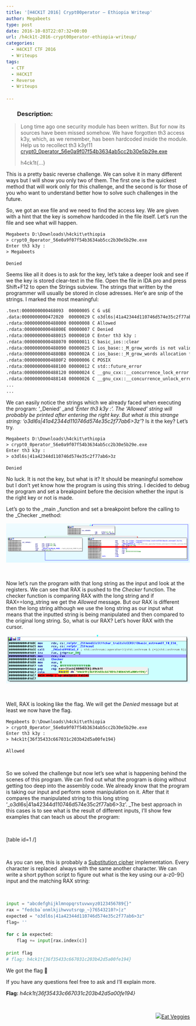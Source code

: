 ```yaml
---
title: '[H4CK1T 2016] Crypt00perator – Ethiopia Writeup'
author: Megabeets
type: post
date: 2016-10-03T22:07:32+00:00
url: /h4ck1t-2016-crypt00perator-ethiopia-writeup/
categories:
  - H4CK1T CTF 2016
  - Writeups
tags:
  - CTF
  - H4CK1T
  - Reverse
  - Writeups

---
```

<h3 style="padding-left: 30px;">
  <strong>Description:</strong>
</h3>

> Long time ago one security module has been written. But for now its sources have been missed somehow. We have forgotten th3 access k3y, which, as we remember, has been hardcoded inside the module. Help us to recollect th3 k3y!11  
> [crypt0\_0perator\_56e0a9f07f54b3634ab5cc2b30e5b29e.exe][1]
> 
> <span style="font-weight: 400;">h4ck1t{&#8230;}</span>

This is a pretty basic reverse challenge. We can solve it in many different ways but I will show you only two of them. The first one is the quickest method that will work only for this challenge, and the second is for those of you who want to understand better how to solve such challenges in the future.

So, we got an exe file and we need to find the access key. We are given with a hint that the key is somehow hardcoded in the file itself. Let&#8217;s run the file and see what will happen.

```amigados
Megabeets D:\Downloads\h4ckit\ethiopia
> crypt0_0perator_56e0a9f07f54b3634ab5cc2b30e5b29e.exe
Enter th3 k3y :
> Megabeets

Denied
```


Seems like all it does is to ask for the key, let&#8217;s take a deeper look and see if we the key is stored clear-text in the file. Open the file in IDA pro and press Shift+F12 to open the Strings subview. The strings that written by the programmer will usually be stored in close adresses. Her&#8217;e are snip of the strings. I marked the most meaningful:

```default
.text:0000000000468093  00000005 C G u$E                                           
.data:0000000000472020  00000029 C o3dl6s|41a42344d110746d574e35c2f77ab6>3z        
.rdata:0000000000488000 00000008 C Allowed                                         
.rdata:000000000048800E 00000007 C Denied                                          
.rdata:0000000000488015 00000010 C Enter th3 k3y :                                 
.rdata:0000000000488070 00000011 C basic_ios::clear                                
.rdata:0000000000488090 00000025 C ios_base::_M_grow_words is not valid            
.rdata:00000000004880B8 0000002A C ios_base::_M_grow_words allocation failed       
.rdata:00000000004880F2 00000006 C POSIX                                           
.rdata:0000000000488100 00000012 C std::future_error                               
.rdata:0000000000488120 00000024 C __gnu_cxx::__concurrence_lock_error             
.rdata:0000000000488148 00000026 C __gnu_cxx::__concurrence_unlock_error                                          
...
...
```


We can easily notice the strings which we already faced when executing the program: &#8216;_Denied&#8217; _and &#8216;_Enter th3 k3y :&#8217;. _The _&#8216;Allowed&#8217;_ string will probably be printed after entering the right key. But what is this strange string:_ &#8216;o3dl6s|41a42344d110746d574e35c2f77ab6>3z&#8217;_? Is it the key? Let&#8217;s try.

```amigados
Megabeets D:\Downloads\h4ckit\ethiopia
> crypt0_0perator_56e0a9f07f54b3634ab5cc2b30e5b29e.exe
Enter th3 k3y :
> o3dl6s|41a42344d110746d574e35c2f77ab6>3z

Denied
```


No luck. It is not the key, but what is it? It should be meaningful somehow but I don&#8217;t yet know how the program is using this string. I decided to debug the program and set a breakpoint before the decision whether the input is the right key or not is made.

Let&#8217;s go to the _main _function and set a breakpoint before the calling to the _Checker _method:

<img src="./h4ck1t_ethiopia1.png" /> 

&nbsp;

Now let&#8217;s run the program with that long string as the input and look at the registers. We can see that RAX is pushed to the _Checker_ function. The checker function is comparing RAX with the long string and if RAX==long_string we get the _Allowed_ message. But our RAX is different then the long string although we use the long string as our input what means that the inputted string is being manipulated and then compared to the original long string. So, what is our RAX? Let&#8217;s hover RAX with the cursor.

<img src="./h4ck1t_ethiopia2.png" /> 

&nbsp;

Well, RAX is looking like the flag. We will get the _Denied_ message but at least we now have the flag.

```amigados
Megabeets D:\Downloads\h4ckit\ethiopia
> crypt0_0perator_56e0a9f07f54b3634ab5cc2b30e5b29e.exe
Enter th3 k3y :
> h4ck1t{36f35433c667031c203b42d5a00fe194}

Allowed
```


&nbsp;

So we solved the challenge but now let&#8217;s see what is happening behind the scenes of this program. We can find out what the program is doing without getting too deep into the assembly code. We already know that the program is taking our input and perform some manipulation on it. After that it compares the manipulated string to this long string &#8216;_o3dl6s|41a42344d110746d574e35c2f77ab6>3z&#8217;. _The best approach in this cases is to see what is the result of different inputs, I&#8217;ll show few examples that can teach us about the program:

&nbsp;

<div style="overflow-x: auto;">
  [table id=1 /]
</div>

&nbsp;

As you can see, this is probably a [Substitution cipher][2] implementation. Every character is replaced  always with the same another character. We can write a short python script to figure out what is the key using our a-z0-9{} input and the matching RAX string:

&nbsp;

```python
input = "abcdefghijklmnopqrstuvwxyz0123456789{}"     
rax = "fedcba`onmlkjihwvutsrqp_~}76543210?>|z"        
expected = "o3dl6s|41a42344d110746d574e35c2f77ab6>3z"                                       
flag= ''   

for c in expected:                                    
	flag += input[rax.index(c)]                       

print flag
# flag: h4ck1t{36f35433c667031c203b42d5a00fe194}
```


We got the flag 🙂

If you have any questions feel free to ask and I&#8217;ll explain more.

**Flag:** _h4ck1t{36f35433c667031c203b42d5a00fe194}_

&nbsp;

<div class="nf-post-footer">
  <p style="text-align: right">
    <a href="https://www.megabeets.net/about.html#vegan"><img src="./megabeets_inline_logo.png" />Eat Veggies</a>
  </p>
</div>

 [1]: https://ctf.com.ua/data/attachments/crypt0_0perator_56e0a9f07f54b3634ab5cc2b30e5b29e.exe
 [2]: https://en.wikipedia.org/wiki/Substitution_cipher